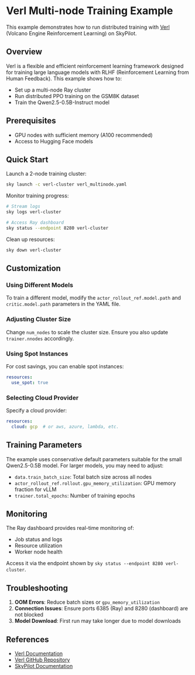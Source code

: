 # Verl Multi-node Training Example

This example demonstrates how to run distributed training with [Verl](https://github.com/volcengine/verl) (Volcano Engine Reinforcement Learning) on SkyPilot.

## Overview

Verl is a flexible and efficient reinforcement learning framework designed for training large language models with RLHF (Reinforcement Learning from Human Feedback). This example shows how to:

- Set up a multi-node Ray cluster
- Run distributed PPO training on the GSM8K dataset
- Train the Qwen2.5-0.5B-Instruct model

## Prerequisites

- GPU nodes with sufficient memory (A100 recommended)
- Access to Hugging Face models

## Quick Start

Launch a 2-node training cluster:
```bash
sky launch -c verl-cluster verl_multinode.yaml
```

Monitor training progress:
```bash
# Stream logs
sky logs verl-cluster

# Access Ray dashboard
sky status --endpoint 8280 verl-cluster
```

Clean up resources:
```bash
sky down verl-cluster
```

## Customization

### Using Different Models

To train a different model, modify the `actor_rollout_ref.model.path` and `critic.model.path` parameters in the YAML file.

### Adjusting Cluster Size

Change `num_nodes` to scale the cluster size. Ensure you also update `trainer.nnodes` accordingly.

### Using Spot Instances

For cost savings, you can enable spot instances:
```yaml
resources:
  use_spot: true
```

### Selecting Cloud Provider

Specify a cloud provider:
```yaml
resources:
  cloud: gcp  # or aws, azure, lambda, etc.
```

## Training Parameters

The example uses conservative default parameters suitable for the small Qwen2.5-0.5B model. For larger models, you may need to adjust:

- `data.train_batch_size`: Total batch size across all nodes
- `actor_rollout_ref.rollout.gpu_memory_utilization`: GPU memory fraction for vLLM
- `trainer.total_epochs`: Number of training epochs

## Monitoring

The Ray dashboard provides real-time monitoring of:
- Job status and logs
- Resource utilization
- Worker node health

Access it via the endpoint shown by `sky status --endpoint 8280 verl-cluster`.

## Troubleshooting

1. **OOM Errors**: Reduce batch sizes or `gpu_memory_utilization`
2. **Connection Issues**: Ensure ports 6385 (Ray) and 8280 (dashboard) are not blocked
3. **Model Download**: First run may take longer due to model downloads

## References

- [Verl Documentation](https://verl.readthedocs.io/)
- [Verl GitHub Repository](https://github.com/volcengine/verl)
- [SkyPilot Documentation](https://skypilot.readthedocs.io/)